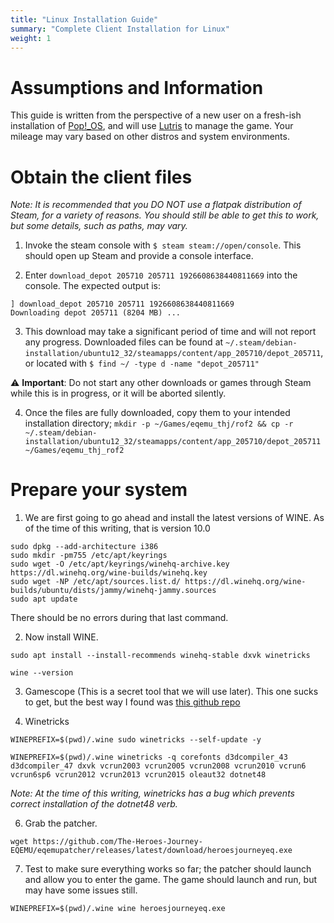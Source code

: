 ```yaml
---
title: "Linux Installation Guide"
summary: "Complete Client Installation for Linux"
weight: 1
---
```


# Assumptions and Information

This guide is written from the perspective of a new user on a fresh-ish installation of [Pop!_OS](https://pop.system76.com/), and will use [Lutris](https://www.lutris.net/) to manage the game. Your mileage may vary based on other distros and system environments.

# Obtain the client files

*Note: It is recommended that you DO NOT use a flatpak distribution of Steam, for a variety of reasons. You should still be able to get this to work, but some details, such as paths, may vary.*

1. Invoke the steam console with `$ steam steam://open/console`. This should open up Steam and provide a console interface.

2. Enter `download_depot 205710 205711 1926608638440811669` into the console. The expected output is:

```
] download_depot 205710 205711 1926608638440811669
Downloading depot 205711 (8204 MB) ...
```

3. This download may take a significant period of time and will not report any progress. Downloaded files can be found at `~/.steam/debian-installation/ubuntu12_32/steamapps/content/app_205710/depot_205711`, or located with `$ find ~/ -type d -name "depot_205711"`

⚠ **Important**: Do not start any other downloads or games through Steam while this is in progress, or it will be aborted silently.

4. Once the files are fully downloaded, copy them to your intended installation directory; `mkdir -p ~/Games/eqemu_thj/rof2 && cp -r ~/.steam/debian-installation/ubuntu12_32/steamapps/content/app_205710/depot_205711 ~/Games/eqemu_thj_rof2`

# Prepare your system

1. We are first going to go ahead and install the latest versions of WINE. As of the time of this writing, that is version 10.0
```
sudo dpkg --add-architecture i386
sudo mkdir -pm755 /etc/apt/keyrings
sudo wget -O /etc/apt/keyrings/winehq-archive.key https://dl.winehq.org/wine-builds/winehq.key
sudo wget -NP /etc/apt/sources.list.d/ https://dl.winehq.org/wine-builds/ubuntu/dists/jammy/winehq-jammy.sources
sudo apt update
```

There should be no errors during that last command.

2. Now install WINE.
```
sudo apt install --install-recommends winehq-stable dxvk winetricks
```
```
wine --version
```

3. Gamescope (This is a secret tool that we will use later). This one sucks to get, but the best way I found was [this github repo](https://github.com/akdor1154/gamescope-pkg)

4. Winetricks

```
WINEPREFIX=$(pwd)/.wine sudo winetricks --self-update -y
```

```
WINEPREFIX=$(pwd)/.wine winetricks -q corefonts d3dcompiler_43 d3dcompiler_47 dxvk vcrun2003 vcrun2005 vcrun2008 vcrun2010 vcrun6 vcrun6sp6 vcrun2012 vcrun2013 vcrun2015 oleaut32 dotnet48
```

*Note: At the time of this writing, winetricks has a bug which prevents correct installation of the dotnet48 verb.*

6. Grab the patcher.
```
wget https://github.com/The-Heroes-Journey-EQEMU/eqemupatcher/releases/latest/download/heroesjourneyeq.exe
```

7. Test to make sure everything works so far; the patcher should launch and allow you to enter the game. The game should launch and run, but may have some issues still.

```
WINEPREFIX=$(pwd)/.wine wine heroesjourneyeq.exe
```
